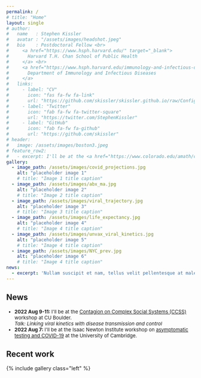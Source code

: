 ```yaml
---
permalink: /
# title: "Home"
layout: single
# author:
#   name   : Stephen Kissler
#   avatar : "/assets/images/headshot.jpeg"
#   bio    : Postdoctoral Fellow <br> 
#     <a href="https://www.hsph.harvard.edu/" target="_blank"> 
#       Harvard T.H. Chan School of Public Health
#     </a> <br> 
#     <a href="https://www.hsph.harvard.edu/immunology-and-infectious-diseases/" target="_blank">
#       Department of Immunology and Infectious Diseases
#     </a>
#   links:
#     - label: "CV"
#       icon: "fas fa-fw fa-link"
#       url: "https://github.com/skissler/skissler.github.io/raw/ConfigureHomepage/assets/documents/KisslerCV_2022-06-16.pdf"
#     - label: "Twitter"
#       icon: "fab fa-fw fa-twitter-square"
#       url: "https://twitter.com/StephenKissler"
#     - label: "GitHub"
#       icon: "fab fa-fw fa-github"
#       url: "https://github.com/skissler"
# header:
#   image: /assets/images/boston3.jpeg
# feature_row2:
#   - excerpt: I'll be at the <a href="https://www.colorado.edu/amath/caccss2022" target="_blank">Contagion on Complex Social Systems (CCSS)</a> workshop at CU Boulder from August 9-11
gallery:
  - image_path: /assets/images/covid_projections.jpg
    alt: "placeholder image 1"
    # title: "Image 1 title caption"
  - image_path: /assets/images/abx_ma.jpg
    alt: "placeholder image 2"
    # title: "Image 2 title caption"
  - image_path: /assets/images/viral_trajectory.jpg
    alt: "placeholder image 3"
    # title: "Image 3 title caption"
  - image_path: /assets/images/life_expectancy.jpg
    alt: "placeholder image 4"
    # title: "Image 4 title caption"
  - image_path: /assets/images/unvax_viral_kinetics.jpg
    alt: "placeholder image 5"
    # title: "Image 4 title caption"
  - image_path: /assets/images/NYC_prev.jpg
    alt: "placeholder image 6"
    # title: "Image 4 title caption"
news: 
  - excerpt: 'Nullam suscipit et nam, tellus velit pellentesque at malesuada, enim eaque. Quis nulla, netus tempor in diam gravida tincidunt, *proin faucibus* voluptate felis id sollicitudin. Centered with `type="center"`'
---
```

<!-- {% include feature_row id="feature_row2" type="left" %} -->

<!-- <h2> Recent work </h2> -->

<h2> News </h2>
<font size=2>
  <ul>
    <li> <b> 2022 Aug 9-11: </b> I'll be at the <a href="https://www.colorado.edu/amath/caccss2022" target="_blank">Contagion on Complex Social Systems (CCSS)</a> workshop at CU Boulder. <br>
      <i>Talk: Linking viral kinetics with disease transmission and control</i>
    </li>
    <li> <b> 2022 Aug 7: </b> I'll be at the Isaac Newton Institute workshop on <a href="https://gateway.newton.ac.uk/event/tgm123" target="_blank"> asymptomatic testing and COVID-19</a> at the University of Cambridge. <br>
    </li>
  </ul>
</font>

<h2> Recent work </h2>

{% include gallery class="left" %}

